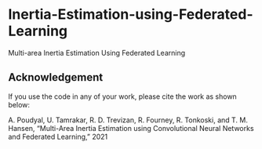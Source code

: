 # Inertia-Estimation-using-Federated-Learning
Multi-area Inertia Estimation Using Federated Learning

## Acknowledgement

If you use the code in any of your work, please cite the work as shown below:

A. Poudyal, U. Tamrakar, R. D. Trevizan, R. Fourney, R. Tonkoski, and T. M. Hansen, “Multi-Area Inertia Estimation using Convolutional Neural Networks and Federated Learning,”  2021
